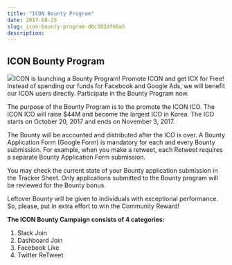 ```yaml
---
title: "ICON Bounty Program"
date: 2017-08-25
slug: icon-bounty-program-d6c382df66a5
description:
---
```


## ICON Bounty Program

![](https://cdn-images-1.medium.com/max/800/1*bfmRvaxhlOTQXK8C1aOZkg.png)ICON is launching a Bounty Program! Promote ICON and get ICX for Free! Instead of spending our funds for Facebook and Google Ads, we will benefit our ICON users directly. Participate in the Bounty Program now.

The purpose of the Bounty Program is to the promote the ICON ICO. The ICON ICO will raise $44M and become the largest ICO in Korea. The ICO starts on October 20, 2017 and ends on November 3, 2017.

The Bounty will be accounted and distributed after the ICO is over. A Bounty Application Form (Google Form) is mandatory for each and every Bounty submission. For example, when you make a retweet, each Retweet requires a separate Bounty Application Form submission.

You may check the current state of your Bounty application submission in the Tracker Sheet. Only applications submitted to the Bounty program will be reviewed for the Bounty bonus.

Leftover Bounty will be given to individuals with exceptional performance. So, please, put in extra effort to win the Community Reward!

**The ICON Bounty Campaign consists of 4 categories:**

1. Slack Join
2. Dashboard Join
3. Facebook Like
4. Twitter ReTweet
